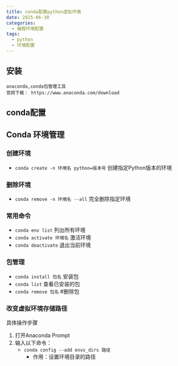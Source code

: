 ```yaml
---
title: conda配置python虚拟环境
date: 2025-06-30
categories:
  - 编程环境配置
tags:
  - python
  - 环境配置
---
```


## 安装
    anaconda,conda包管理工具
    官网下载： https://www.anaconda.com/download
## conda配置
## Conda 环境管理

### 创建环境
- `conda create -n 环境名 python=版本号` 创建指定Python版本的环境

### 删除环境
- `conda remove -n 环境名 --all`   完全删除指定环境

### 常用命令
- `conda env list`   列出所有环境
- `conda activate 环境名`   激活环境
- `conda deactivate`   退出当前环境

### 包管理
- `conda install 包名`   安装包
- `conda list`   查看已安装的包
- `conda remove 包名`  #删除包

### 改变虚拟环境存储路径

具体操作步骤
1. 打开Anaconda Prompt
2. 输入以下命令：
   - `conda config --add envs_dirs 路径`
     - 作用：设置环境目录的路径